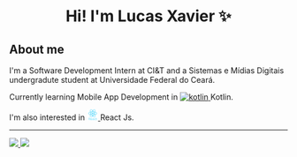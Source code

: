 <h1 align="center">
Hi! I'm Lucas Xavier ✨
</h1>

## About me
I'm a Software Development Intern at CI&T and a Sistemas e Mídias Digitais undergradute student at Universidade Federal do Ceará.

Currently learning Mobile App Development in <a href="https://kotlinlang.org" target="_blank" rel="noreferrer"> <img src="https://www.vectorlogo.zone/logos/kotlinlang/kotlinlang-icon.svg" alt="kotlin" width="20" height="20"/> </a> Kotlin.

I'm also interested in <a href="https://reactjs.org/" target="_blank" rel="noreferrer"> <img src="https://raw.githubusercontent.com/devicons/devicon/master/icons/react/react-original-wordmark.svg" alt="react" width="20" height="20"/> </a> React Js.

---

<div>
  <a href="https://github.com/lucasemanuelx">
  <img height="165em" src="https://github-readme-stats.vercel.app/api?username=lucasemanuelx&show_icons=true&theme=aura_dark&include_all_commits=true&count_private=true"/>
  <img height="165em" src="https://github-readme-stats.vercel.app/api/top-langs/?username=lucasemanuelx&layout=compact&langs_count=7&theme=aura_dark"/>
</div>
